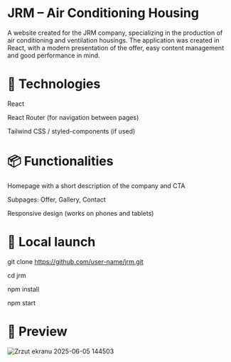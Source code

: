 # JRM – Air Conditioning Housing
A website created for the JRM company, specializing in the production of air conditioning and ventilation housings. The application was created in React, with a modern presentation of the offer, easy content management and good performance in mind.

# 🧰 Technologies
React

React Router (for navigation between pages)

Tailwind CSS / styled-components (if used)

# 📦 Functionalities
Homepage with a short description of the company and CTA

Subpages: Offer, Gallery, Contact

Responsive design (works on phones and tablets)

# 🔧 Local launch
git clone https://github.com/user-name/jrm.git

cd jrm

npm install

npm start

# 📸 Preview

![Zrzut ekranu 2025-06-05 144503](https://github.com/user-attachments/assets/2be962ed-18dd-4093-aef1-b76cec41dc0f)


